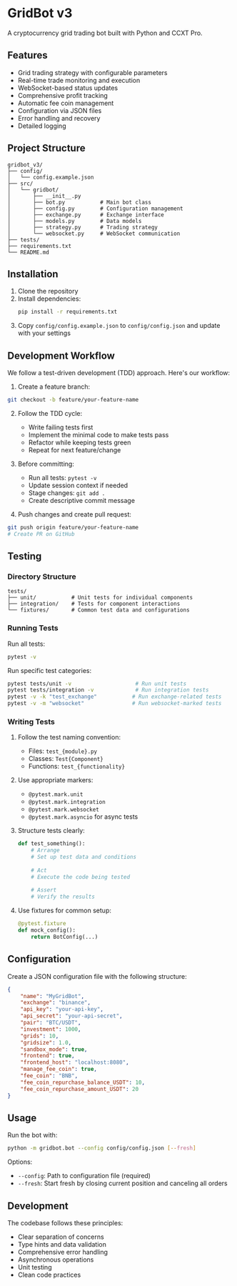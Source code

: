 # GridBot v3

A cryptocurrency grid trading bot built with Python and CCXT Pro.

## Features

- Grid trading strategy with configurable parameters
- Real-time trade monitoring and execution
- WebSocket-based status updates
- Comprehensive profit tracking
- Automatic fee coin management
- Configuration via JSON files
- Error handling and recovery
- Detailed logging

## Project Structure

```
gridbot_v3/
├── config/
│   └── config.example.json
├── src/
│   └── gridbot/
│       ├── __init__.py
│       ├── bot.py           # Main bot class
│       ├── config.py        # Configuration management
│       ├── exchange.py      # Exchange interface
│       ├── models.py        # Data models
│       ├── strategy.py      # Trading strategy
│       └── websocket.py     # WebSocket communication
├── tests/
├── requirements.txt
└── README.md
```

## Installation

1. Clone the repository
2. Install dependencies:
   ```bash
   pip install -r requirements.txt
   ```
3. Copy `config/config.example.json` to `config/config.json` and update with your settings

## Development Workflow

We follow a test-driven development (TDD) approach. Here's our workflow:

1. Create a feature branch:
```bash
git checkout -b feature/your-feature-name
```

2. Follow the TDD cycle:
   - Write failing tests first
   - Implement the minimal code to make tests pass
   - Refactor while keeping tests green
   - Repeat for next feature/change

3. Before committing:
   - Run all tests: `pytest -v`
   - Update session context if needed
   - Stage changes: `git add .`
   - Create descriptive commit message

4. Push changes and create pull request:
```bash
git push origin feature/your-feature-name
# Create PR on GitHub
```

## Testing

### Directory Structure

```
tests/
├── unit/           # Unit tests for individual components
├── integration/    # Tests for component interactions
└── fixtures/       # Common test data and configurations
```

### Running Tests

Run all tests:
```bash
pytest -v
```

Run specific test categories:
```bash
pytest tests/unit -v                    # Run unit tests
pytest tests/integration -v             # Run integration tests
pytest -v -k "test_exchange"           # Run exchange-related tests
pytest -v -m "websocket"               # Run websocket-marked tests
```

### Writing Tests

1. Follow the test naming convention:
   - Files: `test_{module}.py`
   - Classes: `Test{Component}`
   - Functions: `test_{functionality}`

2. Use appropriate markers:
   - `@pytest.mark.unit`
   - `@pytest.mark.integration`
   - `@pytest.mark.websocket`
   - `@pytest.mark.asyncio` for async tests

3. Structure tests clearly:
   ```python
   def test_something():
       # Arrange
       # Set up test data and conditions
       
       # Act
       # Execute the code being tested
       
       # Assert
       # Verify the results
   ```

4. Use fixtures for common setup:
   ```python
   @pytest.fixture
   def mock_config():
       return BotConfig(...)
   ```

## Configuration

Create a JSON configuration file with the following structure:

```json
{
    "name": "MyGridBot",
    "exchange": "binance",
    "api_key": "your-api-key",
    "api_secret": "your-api-secret",
    "pair": "BTC/USDT",
    "investment": 1000,
    "grids": 10,
    "gridsize": 1.0,
    "sandbox_mode": true,
    "frontend": true,
    "frontend_host": "localhost:8080",
    "manage_fee_coin": true,
    "fee_coin": "BNB",
    "fee_coin_repurchase_balance_USDT": 10,
    "fee_coin_repurchase_amount_USDT": 20
}
```

## Usage

Run the bot with:

```bash
python -m gridbot.bot --config config/config.json [--fresh]
```

Options:
- `--config`: Path to configuration file (required)
- `--fresh`: Start fresh by closing current position and canceling all orders

## Development

The codebase follows these principles:
- Clear separation of concerns
- Type hints and data validation
- Comprehensive error handling
- Asynchronous operations
- Unit testing
- Clean code practices
